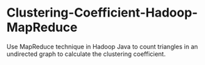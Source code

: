 # Clustering-Coefficient-Hadoop-MapReduce
Use MapReduce technique in Hadoop Java to count triangles in an undirected graph to calculate the clustering coefficient.
